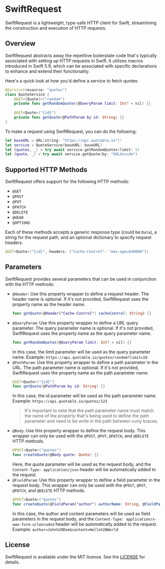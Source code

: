# SwiftRequest

SwiftRequest is a lightweight, type-safe HTTP client for Swift, streamlining the construction and execution of HTTP requests.

## Overview

SwiftRequest abstracts away the repetitive boilerplate code that's typically associated with setting up HTTP requests in Swift. It utilizes macros introduced in Swift 5.9, which can be associated with specific declarations to enhance and extend their functionality.

Here's a quick look at how you'd define a service to fetch quotes:

```swift
@Service(resource: "quotes")
class QuoteService {
    @GET<[Quote]>("random")
    private func getRandomQuotes(@QueryParam limit: Int? = nil) {}
    
    @GET<Quote>("{id}")
    private func getQuote(@PathParam by id: String) {}
}
```

To make a request using SwiftRequest, you can do the following:

```swift
let baseURL = URL(string: "https://api.quotable.io")!
let service = QuoteService(baseURL: baseURL)
let (quotes, _) = try await service.getRandomQuotes(limit: 5)
let (quote, _) = try await service.getQuote(by: "69Ldsxcdm")
```

## Supported HTTP Methods

SwiftRequest offers support for the following HTTP methods:

- `@GET`
- `@POST`
- `@PUT`
- `@PATCH`
- `@DELETE`
- `@HEAD`
- `@OPTIONS`
  
Each of these methods accepts a generic response type (could be `Data`), a string for the request path, and an optional dictionary to specify request headers.

```swift
@GET<Quote>("{id}", headers: ["Cache-Control": "max-age=640000"])
```
  
## Parameters

SwiftRequest provides several parameters that can be used in conjunction with the HTTP methods:

- `@Header`: Use this property wrapper to define a request header. The header name is optional. If it's not provided, SwiftRequest uses the property name as the header name.
    ```swift
    func getQuote(@Header("Cache-Control") cacheControl: String) {}
    ```
- `@QueryParam`: Use this property wrapper to define a URL query parameter. The query parameter name is optional. If it's not provided, SwiftRequest uses the property name as the query parameter name.
    ```swift
    func getRandomQuotes(@QueryParam limit: Int? = nil) {}
    ```
    In this case, the limit parameter will be used as the query parameter name. Example: `https://api.quotable.io/quotes/random?limit=10`
- `@PathParam`: Use this property wrapper to define a path parameter in the URL. The path parameter name is optional. If it's not provided, SwiftRequest uses the property name as the path parameter name.
    ```swift
    @GET<Quote>("{id}")
    func getQuote(@PathParam by id: String) {}
    ```
    In this case, the id parameter will be used as the path parameter name. Example: `https://api.quotable.io/quotes/123`
    > It's important to note that the path parameter name must match the name of the property that's being used to define the path parameter and need to be write in the path between curly braces.
- `@Body`: Use this property wrapper to define the request body. This wrapper can only be used with the `@POST`, `@PUT`, `@PATCH`, and `@DELETE` HTTP methods.
    ```swift
    @POST<Quote>("quotes")
    func createQuote(@Body quote: Quote) {}
    ```
    Here, the quote parameter will be used as the request body, and the `Content-Type: application/json` header will be automatically added to the request.
- `@FieldParam`: Use this property wrapper to define a field parameter in the request body. This wrapper can only be used with the `@POST`, `@PUT`, `@PATCH`, and `@DELETE` HTTP methods.
    ```swift
    @POST<Quote>("quotes")
    func createQuote(@FieldParam("author") authorName: String, @FieldParam content: String) {}
    ```
    In this case, the author and content parameters will be used as field parameters in the request body, and the `Content-Type: application/x-www-form-urlencoded` header will be automatically added to the request. Example: `author=John%20Doe&content=Hello%20World`

## License

SwiftRequest is available under the MIT license. See the [LICENSE](LICENSE) for details.